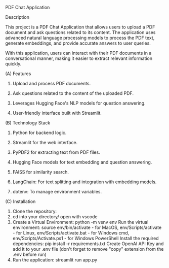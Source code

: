 PDF Chat Application

Description

This project is a PDF Chat Application that allows users to upload a PDF document and ask questions related to its content. The application uses advanced natural language processing models to process the PDF text, generate embeddings, and provide accurate answers to user queries.

With this application, users can interact with their PDF documents in a conversational manner, making it easier to extract relevant information quickly.

(A) Features

1. Upload and process PDF documents.

2. Ask questions related to the content of the uploaded PDF.

3. Leverages Hugging Face's NLP models for question answering.

4. User-friendly interface built with Streamlit.

(B) Technology Stack

1. Python for backend logic.

2. Streamlit for the web interface.

3. PyPDF2 for extracting text from PDF files.

4. Hugging Face models for text embedding and question answering.

5. FAISS for similarity search.
   
6. LangChain: For text splitting and integration with embedding models.

7. dotenv: To manage environment variables.


(C) Installation
1. Clone the repository:
2. cd into your directory/ open with vscode
3. Create a Virtual Environment:
   python -m venv env
   Run the virtual environment: source env/bin/activate - for MacOS, env/Scripts/activate - for Linux, env/Scripts/activate.bat - for Windows cmd, env/Scripts/Activate.ps1 - for Windows PowerShell
  Install the required dependencies:
  pip install -r requirements.txt
  Create OpenAI API Key and add it to your .env file (don't forget to remove "copy" extension from the .env before run)
4. Run the application:
streamlit run app.py
